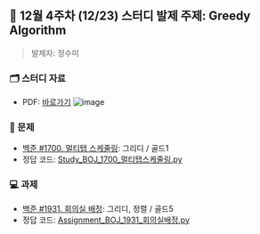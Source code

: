 ## 🚀 12월 4주차 (12/23) 스터디 발제 주제: Greedy Algorithm
> 발제자: 정수미

### 🗂️ 스터디 자료
- PDF: [바로가기](./Study_BOJ_1223.pdf)
![image](https://github.com/user-attachments/assets/eda88039-4fa3-4c7e-8f0e-b610faa8081a)


### 📖 문제
- [백준 #1700. 멀티탭 스케줄링](https://www.acmicpc.net/problem/1700): 그리디 / 골드1
- 정답 코드: [Study_BOJ_1700_멀티탭스케줄링.py](./Study_BOJ_1700_멀티탭스케줄링.py)

### 💻 과제
- [백준 #1931. 회의실 배정](https://www.acmicpc.net/problem/1931): 그리디, 정렬 / 골드5
- 정답 코드: [Assignment_BOJ_1931_회의실배정.py](./Assignment_BOJ_1931_회의실배정.py)